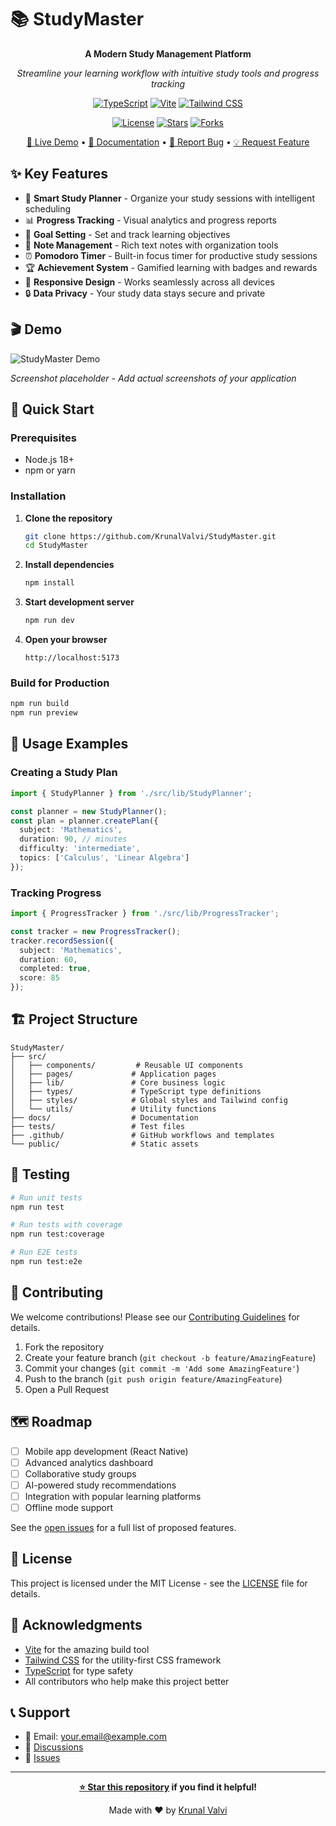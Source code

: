 # 📚 StudyMaster

<div align="center">



**A Modern Study Management Platform**

*Streamline your learning workflow with intuitive study tools and progress tracking*

[![TypeScript](https://img.shields.io/badge/TypeScript-007ACC?style=for-the-badge&logo=typescript&logoColor=white)](https://www.typescriptlang.org/)
[![Vite](https://img.shields.io/badge/Vite-646CFF?style=for-the-badge&logo=vite&logoColor=white)](https://vitejs.dev/)
[![Tailwind CSS](https://img.shields.io/badge/Tailwind_CSS-38B2AC?style=for-the-badge&logo=tailwind-css&logoColor=white)](https://tailwindcss.com/)

[![License](https://img.shields.io/github/license/KrunalValvi/StudyMaster)](./LICENSE)
[![Stars](https://img.shields.io/github/stars/KrunalValvi/StudyMaster)](https://github.com/KrunalValvi/StudyMaster/stargazers)
[![Forks](https://img.shields.io/github/forks/KrunalValvi/StudyMaster)](https://github.com/KrunalValvi/StudyMaster/network)

[🚀 Live Demo](https://studymaster-demo.vercel.app) • [📖 Documentation](./docs) • [🐛 Report Bug](https://github.com/KrunalValvi/StudyMaster/issues) • [💡 Request Feature](https://github.com/KrunalValvi/StudyMaster/issues)

</div>

## ✨ Key Features

- 📅 **Smart Study Planner** - Organize your study sessions with intelligent scheduling
- 📊 **Progress Tracking** - Visual analytics and progress reports
- 🎯 **Goal Setting** - Set and track learning objectives
- 📝 **Note Management** - Rich text notes with organization tools
- ⏰ **Pomodoro Timer** - Built-in focus timer for productive study sessions
- 🏆 **Achievement System** - Gamified learning with badges and rewards
- 📱 **Responsive Design** - Works seamlessly across all devices
- 🔒 **Data Privacy** - Your study data stays secure and private

## 🎬 Demo

![StudyMaster Demo](./docs/images/demo.gif)

*Screenshot placeholder - Add actual screenshots of your application*

## 🚀 Quick Start

### Prerequisites

- Node.js 18+ 
- npm or yarn

### Installation

1. **Clone the repository**
   ```bash
   git clone https://github.com/KrunalValvi/StudyMaster.git
   cd StudyMaster
   ```

2. **Install dependencies**
   ```bash
   npm install
   ```

3. **Start development server**
   ```bash
   npm run dev
   ```

4. **Open your browser**
   ```
   http://localhost:5173
   ```

### Build for Production

```bash
npm run build
npm run preview
```

## 📖 Usage Examples

### Creating a Study Plan

```typescript
import { StudyPlanner } from './src/lib/StudyPlanner';

const planner = new StudyPlanner();
const plan = planner.createPlan({
  subject: 'Mathematics',
  duration: 90, // minutes
  difficulty: 'intermediate',
  topics: ['Calculus', 'Linear Algebra']
});
```

### Tracking Progress

```typescript
import { ProgressTracker } from './src/lib/ProgressTracker';

const tracker = new ProgressTracker();
tracker.recordSession({
  subject: 'Mathematics',
  duration: 60,
  completed: true,
  score: 85
});
```

## 🏗️ Project Structure

```
StudyMaster/
├── src/
│   ├── components/         # Reusable UI components
│   ├── pages/             # Application pages
│   ├── lib/               # Core business logic
│   ├── types/             # TypeScript type definitions
│   ├── styles/            # Global styles and Tailwind config
│   └── utils/             # Utility functions
├── docs/                  # Documentation
├── tests/                 # Test files
├── .github/               # GitHub workflows and templates
└── public/                # Static assets
```

## 🧪 Testing

```bash
# Run unit tests
npm run test

# Run tests with coverage
npm run test:coverage

# Run E2E tests
npm run test:e2e
```

## 🤝 Contributing

We welcome contributions! Please see our [Contributing Guidelines](./CONTRIBUTING.md) for details.

1. Fork the repository
2. Create your feature branch (`git checkout -b feature/AmazingFeature`)
3. Commit your changes (`git commit -m 'Add some AmazingFeature'`)
4. Push to the branch (`git push origin feature/AmazingFeature`)
5. Open a Pull Request

## 🗺️ Roadmap

- [ ] Mobile app development (React Native)
- [ ] Advanced analytics dashboard
- [ ] Collaborative study groups
- [ ] AI-powered study recommendations
- [ ] Integration with popular learning platforms
- [ ] Offline mode support

See the [open issues](https://github.com/KrunalValvi/StudyMaster/issues) for a full list of proposed features.

## 📄 License

This project is licensed under the MIT License - see the [LICENSE](./LICENSE) file for details.

## 🙏 Acknowledgments

- [Vite](https://vitejs.dev/) for the amazing build tool
- [Tailwind CSS](https://tailwindcss.com/) for the utility-first CSS framework
- [TypeScript](https://www.typescriptlang.org/) for type safety
- All contributors who help make this project better

## 📞 Support

- 📧 Email: your.email@example.com
- 💬 [Discussions](https://github.com/KrunalValvi/StudyMaster/discussions)
- 🐛 [Issues](https://github.com/KrunalValvi/StudyMaster/issues)

---

<div align="center">

**[⭐ Star this repository](https://github.com/KrunalValvi/StudyMaster) if you find it helpful!**

Made with ❤️ by [Krunal Valvi](https://github.com/KrunalValvi)

</div>
